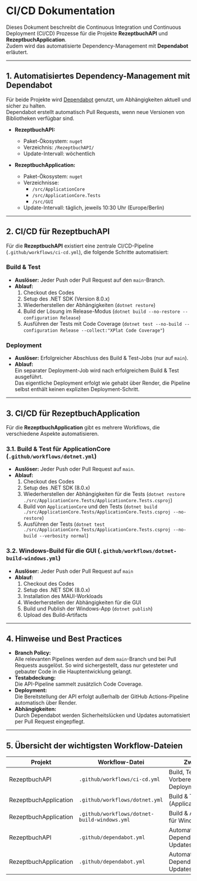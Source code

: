 # CI/CD Dokumentation

Dieses Dokument beschreibt die Continuous Integration und Continuous Deployment (CI/CD) Prozesse für die Projekte **RezeptbuchAPI** und **RezeptbuchApplication**.  
Zudem wird das automatisierte Dependency-Management mit **Dependabot** erläutert.

---

## 1. Automatisiertes Dependency-Management mit Dependabot

Für beide Projekte wird [Dependabot](https://docs.github.com/de/code-security/supply-chain-security/keeping-your-dependencies-updated-automatically/about-dependabot-version-updates) genutzt, um Abhängigkeiten aktuell und sicher zu halten.  
Dependabot erstellt automatisch Pull Requests, wenn neue Versionen von Bibliotheken verfügbar sind.

- **RezeptbuchAPI:**  
  - Paket-Ökosystem: `nuget`  
  - Verzeichnis: `/RezeptbuchAPI/`  
  - Update-Intervall: wöchentlich

- **RezeptbuchApplication:**  
  - Paket-Ökosystem: `nuget`  
  - Verzeichnisse:  
    - `/src/ApplicationCore`  
    - `/src/ApplicationCore.Tests`  
    - `/src/GUI`  
  - Update-Intervall: täglich, jeweils 10:30 Uhr (Europe/Berlin)

---

## 2. CI/CD für RezeptbuchAPI

Für die **RezeptbuchAPI** existiert eine zentrale CI/CD-Pipeline (`.github/workflows/ci-cd.yml`), die folgende Schritte automatisiert:

### Build & Test

- **Auslöser:** Jeder Push oder Pull Request auf den `main`-Branch.
- **Ablauf:**
  1. Checkout des Codes
  2. Setup des .NET SDK (Version 8.0.x)
  3. Wiederherstellen der Abhängigkeiten (`dotnet restore`)
  4. Build der Lösung im Release-Modus (`dotnet build --no-restore --configuration Release`)
  5. Ausführen der Tests mit Code Coverage (`dotnet test --no-build --configuration Release --collect:"XPlat Code Coverage"`)

### Deployment

- **Auslöser:** Erfolgreicher Abschluss des Build & Test-Jobs (nur auf `main`).
- **Ablauf:**  
  Ein separater Deployment-Job wird nach erfolgreichem Build & Test ausgeführt.  
  Das eigentliche Deployment erfolgt wie gehabt über Render, die Pipeline selbst enthält keinen expliziten Deployment-Schritt.

---

## 3. CI/CD für RezeptbuchApplication

Für die **RezeptbuchApplication** gibt es mehrere Workflows, die verschiedene Aspekte automatisieren.

### 3.1. Build & Test für ApplicationCore (`.github/workflows/dotnet.yml`)

- **Auslöser:** Jeder Push oder Pull Request auf `main`.
- **Ablauf:**
  1. Checkout des Codes
  2. Setup des .NET SDK (8.0.x)
  3. Wiederherstellen der Abhängigkeiten für die Tests (`dotnet restore ./src/ApplicationCore.Tests/ApplicationCore.Tests.csproj`)
  4. Build von `ApplicationCore` und den Tests (`dotnet build ./src/ApplicationCore.Tests/ApplicationCore.Tests.csproj --no-restore`)
  5. Ausführen der Tests (`dotnet test ./src/ApplicationCore.Tests/ApplicationCore.Tests.csproj --no-build --verbosity normal`)

### 3.2. Windows-Build für die GUI (`.github/workflows/dotnet-build-windows.yml`)

- **Auslöser:** Jeder Push oder Pull Request auf `main`
- **Ablauf:**
  1. Checkout des Codes
  2. Setup des .NET SDK (8.0.x)
  3. Installation des MAUI-Workloads
  4. Wiederherstellen der Abhängigkeiten für die GUI
  5. Build und Publish der Windows-App (`dotnet publish`)
  6. Upload des Build-Artifacts

---

## 4. Hinweise und Best Practices

- **Branch Policy:**  
  Alle relevanten Pipelines werden auf dem `main`-Branch und bei Pull Requests ausgelöst. So wird sichergestellt, dass nur getesteter und gebauter Code in die Hauptentwicklung gelangt.
- **Testabdeckung:**  
  Die API-Pipeline sammelt zusätzlich Code Coverage.
- **Deployment:**  
  Die Bereitstellung der API erfolgt außerhalb der GitHub Actions-Pipeline automatisch über Render.
- **Abhängigkeiten:**  
  Durch Dependabot werden Sicherheitslücken und Updates automatisiert per Pull Request eingepflegt.

---

## 5. Übersicht der wichtigsten Workflow-Dateien

| Projekt                 | Workflow-Datei                              | Zweck                      |
|-------------------------|---------------------------------------------|----------------------------|
| RezeptbuchAPI           | `.github/workflows/ci-cd.yml`               | Build, Test, Vorbereitung Deployment |
| RezeptbuchApplication   | `.github/workflows/dotnet.yml`              | Build & Test (ApplicationCore) |
| RezeptbuchApplication   | `.github/workflows/dotnet-build-windows.yml`| Build & Artifact für Windows GUI |
| RezeptbuchAPI           | `.github/dependabot.yml`                    | Automatische Dependency-Updates |
| RezeptbuchApplication   | `.github/dependabot.yml`                    | Automatische Dependency-Updates |
